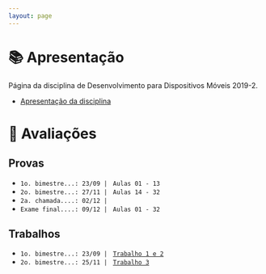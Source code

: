 ```yaml
---
layout: page
---
```


# 📚 Apresentação

Página da disciplina de Desenvolvimento para Dispositivos Móveis 2019-2.

- [Apresentação da disciplina](https://github.com/chaua/programacao-mobile/blob/master/Aulas/Aula00%20-%20Apresenta%C3%A7%C3%A3o%20da%20disciplina.pdf)

# 📕 Avaliações 

## Provas

- `1o. bimestre...: 23/09 | `  `Aulas 01 - 13`
- `2o. bimestre...: 27/11 | `  `Aulas 14 - 32` 
- `2a. chamada....: 02/12 | `              
- `Exame final....: 09/12 | `  `Aulas 01 - 32` 

## Trabalhos

- `1o. bimestre...: 23/09 | `  [`Trabalho 1 e 2`]()
- `2o. bimestre...: 25/11 | `  [`Trabalho 3`]()